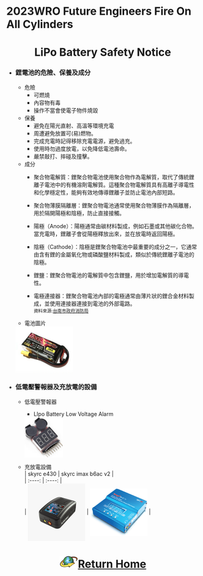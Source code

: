 2023WRO Future Engineers Fire On All Cylinders  
=====
# <div align="center">LiPo Battery Safety Notice   </div> 
- ### 鋰電池的危險、保養及成分  
    - 危險  
        - 可燃燒  
        - 內容物有毒  
        - 操作不當會使電子物件燒毀  
    - 保養  
        - 避免在陽光直射、高溫等環境充電  
        - 周遭避免放置可(易)燃物。  
        - 完成充電時記得移除充電電源，避免過充。   
        - 使用時勿過度放電，以免降低電池壽命。  
        - 嚴禁敲打、摔碰及撞擊。  
    - 成分  
        - 聚合物電解質：鋰聚合物電池使用聚合物作為電解質，取代了傳統鋰離子電池中的有機溶劑電解質。這種聚合物電解質具有高離子導電性和化學穩定性，能夠有效地傳導鋰離子並防止電池內部短路。  

        - 聚合物薄膜隔離層：鋰聚合物電池通常使用聚合物薄膜作為隔離層，用於隔開陽極和陰極，防止直接接觸。  

        - 陽極（Anode）：陽極通常由碳材料製成，例如石墨或其他碳化合物。當充電時，鋰離子會從陽極釋放出來，並在放電時返回陽極。  

        - 陰極（Cathode）：陰極是鋰聚合物電池中最重要的成分之一，它通常由含有鋰的金屬氧化物或磷酸鹽材料製成，類似於傳統鋰離子電池的陰極。  

        - 鋰鹽：鋰聚合物電池的電解質中包含鋰鹽，用於增加電解質的導電性。  

        - 電極連接器：鋰聚合物電池內部的電極通常由薄片狀的鋰合金材料製成，並使用連接器連接到電池的外部電路。  
    <small>資料來源:[台南市政府消防局](https://119.tainan.gov.tw/News_Content.aspx?n=25497&s=7743170) </small>  
    - 電池圖片  
    <img src="./img/lipo_battery.jpg" width = "150" height = "" alt="e430" align=center />  
 
- ### 低電壓警報器及充放電的設備  
    - 低電壓警報器  
        - LIpo Battery Low Voltage Alarm  
        <img src="./img/low_voltage_alarm.jpg" width = "100" height = "" alt="e430" align=center />  


    - 充放電設備  
        | skyrc e430 | skyrc imax b6ac v2 |  
        | :----: | :----: |  
        | <img src="./img/e430.jpg" width = "150" height = "" alt="e430" align=center /> | <img src="./img/B6AC2.jpg" width = "150" height = "" alt="e430" align=center /> |  
       
        
          
        


  
# <div align="center">![HOME](../../other/img/Home.png)[Return Home](../../)</div> 